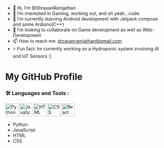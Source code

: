 - 👋 Hi, I’m @ShravanRamjathan
- 👀 I’m interested in Gaming, working out, and oh yeah...code.
- 🌱 I’m currently learning Android development with Jetpack compose and some Arduino(C++)
- 💞️ I’m looking to collaborate on Game development as well as Web-Development
- 📫 How to reach me: shravanramjathan@gmail.com  
- ⚡ Fun fact: Im currently working on a Hydroponic system involving AI and IoT Sensors :)
# My GitHub Profile

### :hammer_and_wrench: Languages and Tools :

<img src="https://cdn.jsdelivr.net/gh/devicons/devicon@latest/icons/python/python-original.svg" alt="Python" width="40" height="40">
<img src="https://cdn.jsdelivr.net/gh/devicons/devicon@latest/icons/javascript/javascript-original.svg" alt="JavaScript" width="40" height="40">
<img src="https://cdn.jsdelivr.net/gh/devicons/devicon@latest/icons/html5/html5-original.svg" alt="HTML" width="40" height="40">
<img src="https://cdn.jsdelivr.net/gh/devicons/devicon@latest/icons/css3/css3-original.svg" alt="CSS" width="40" height="40">
<img src="https://cdn.jsdelivr.net/gh/devicons/devicon@latest/icons/react/react-original.svg" alt="React" width="40" height="40">

*   Python
*   JavaScript
*   HTML
*   CSS

